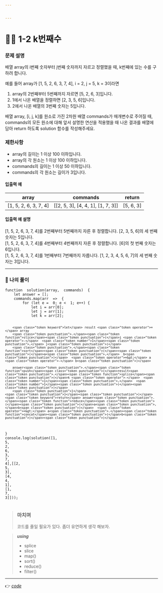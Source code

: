 ```yaml
---


---
```


<h1 id="👩‍💻-1-2-k번째수">👩‍💻 1-2 k번째수</h1>
<h3 id="문제-설명">문제 설명</h3>
<p>배열 array의 i번째 숫자부터 j번째 숫자까지 자르고 정렬했을 때, k번째에 있는 수를 구하려 합니다.</p>
<p>예를 들어 array가 [1, 5, 2, 6, 3, 7, 4], i = 2, j = 5, k = 3이라면</p>
<ol>
<li>array의 2번째부터 5번째까지 자르면 [5, 2, 6, 3]입니다.</li>
<li>1에서 나온 배열을 정렬하면 [2, 3, 5, 6]입니다.</li>
<li>2에서 나온 배열의 3번째 숫자는 5입니다.</li>
</ol>
<p>배열 array, [i, j, k]를 원소로 가진 2차원 배열 commands가 매개변수로 주어질 때, commands의 모든 원소에 대해 앞서 설명한 연산을 적용했을 때 나온 결과를 배열에 담아 return 하도록 solution 함수를 작성해주세요.</p>
<h3 id="제한사항">제한사항</h3>
<ul>
<li>array의 길이는 1 이상 100 이하입니다.</li>
<li>array의 각 원소는 1 이상 100 이하입니다.</li>
<li>commands의 길이는 1 이상 50 이하입니다.</li>
<li>commands의 각 원소는 길이가 3입니다.</li>
</ul>
<h4 id="입출력-예">입출력 예</h4>

<table>
<thead>
<tr>
<th>array</th>
<th>commands</th>
<th>return</th>
</tr>
</thead>
<tbody>
<tr>
<td>[1, 5, 2, 6, 3, 7, 4]</td>
<td>[[2, 5, 3], [4, 4, 1], [1, 7, 3]]</td>
<td>[5, 6, 3]</td>
</tr>
</tbody>
</table><h4 id="입출력-예-설명">입출력 예 설명</h4>
<p>[1, 5, 2, 6, 3, 7, 4]를 2번째부터 5번째까지 자른 후 정렬합니다. [2, 3, 5, 6]의 세 번째 숫자는 5입니다.<br>
[1, 5, 2, 6, 3, 7, 4]를 4번째부터 4번째까지 자른 후 정렬합니다. [6]의 첫 번째 숫자는 6입니다.<br>
[1, 5, 2, 6, 3, 7, 4]를 1번째부터 7번째까지 자릅니다. [1, 2, 3, 4, 5, 6, 7]의 세 번째 숫자는 3입니다.</p>
<hr>
<h3 id="👤-나의-풀이">👤 나의 풀이</h3>
<pre class=" language-js"><code class="prism  language-js"><span class="token keyword">function</span>  <span class="token function">solution</span><span class="token punctuation">(</span>array<span class="token punctuation">,</span>  commands<span class="token punctuation">)</span>  <span class="token punctuation">{</span>
	<span class="token keyword">let</span> answer <span class="token operator">=</span> <span class="token punctuation">[</span><span class="token punctuation">]</span><span class="token punctuation">;</span>
	commands<span class="token punctuation">.</span><span class="token function">map</span><span class="token punctuation">(</span>arr  <span class="token operator">=&gt;</span>  <span class="token punctuation">{</span>
		<span class="token keyword">for</span> <span class="token punctuation">(</span><span class="token keyword">let</span> e <span class="token operator">=</span>  <span class="token number">0</span><span class="token punctuation">;</span> e <span class="token operator">&lt;</span>  <span class="token number">1</span><span class="token punctuation">;</span> e<span class="token operator">++</span><span class="token punctuation">)</span> <span class="token punctuation">{</span>
			<span class="token keyword">let</span> i <span class="token operator">=</span> arr<span class="token punctuation">[</span><span class="token number">0</span><span class="token punctuation">]</span><span class="token punctuation">;</span>
			<span class="token keyword">let</span> j <span class="token operator">=</span> arr<span class="token punctuation">[</span><span class="token number">1</span><span class="token punctuation">]</span><span class="token punctuation">;</span>
			<span class="token keyword">let</span> k <span class="token operator">=</span> arr<span class="token punctuation">[</span><span class="token number">2</span><span class="token punctuation">]</span><span class="token punctuation">;</span>

		<span class="token keyword">let</span> result <span class="token operator">=</span> array
		<span class="token punctuation">.</span><span class="token function">slice</span><span class="token punctuation">(</span>i <span class="token operator">-</span>  <span class="token number">1</span><span class="token punctuation">,</span> j<span class="token punctuation">)</span>
		<span class="token punctuation">.</span><span class="token function">sort</span><span class="token punctuation">(</span><span class="token punctuation">(</span>a<span class="token punctuation">,</span>  b<span class="token punctuation">)</span>  <span class="token operator">=&gt;</span> a <span class="token operator">-</span> b<span class="token punctuation">)</span>
		
		answer<span class="token punctuation">.</span><span class="token function">push</span><span class="token punctuation">(</span>result<span class="token punctuation">.</span><span class="token function">splice</span><span class="token punctuation">(</span>k <span class="token operator">-</span>  <span class="token number">1</span><span class="token punctuation">,</span>  <span class="token number">1</span><span class="token punctuation">)</span><span class="token punctuation">)</span>
		<span class="token punctuation">}</span>
	<span class="token punctuation">}</span><span class="token punctuation">)</span>
	<span class="token keyword">return</span> answer<span class="token punctuation">.</span><span class="token function">reduce</span><span class="token punctuation">(</span><span class="token punctuation">(</span>a<span class="token punctuation">,</span>b<span class="token punctuation">)</span>  <span class="token operator">=&gt;</span> a<span class="token punctuation">.</span><span class="token function">concat</span><span class="token punctuation">(</span>b<span class="token punctuation">)</span><span class="token punctuation">)</span>
<span class="token punctuation">}</span>
console<span class="token punctuation">.</span><span class="token function">log</span><span class="token punctuation">(</span><span class="token function">solution</span><span class="token punctuation">(</span><span class="token punctuation">[</span><span class="token number">1</span><span class="token punctuation">,</span>  <span class="token number">5</span><span class="token punctuation">,</span>  <span class="token number">2</span><span class="token punctuation">,</span>  <span class="token number">6</span><span class="token punctuation">,</span>  <span class="token number">3</span><span class="token punctuation">,</span>  <span class="token number">7</span><span class="token punctuation">,</span>  <span class="token number">4</span><span class="token punctuation">]</span><span class="token punctuation">,</span><span class="token punctuation">[</span><span class="token punctuation">[</span><span class="token number">2</span><span class="token punctuation">,</span>  <span class="token number">5</span><span class="token punctuation">,</span>  <span class="token number">3</span><span class="token punctuation">]</span><span class="token punctuation">,</span> <span class="token punctuation">[</span><span class="token number">4</span><span class="token punctuation">,</span>  <span class="token number">4</span><span class="token punctuation">,</span>  <span class="token number">1</span><span class="token punctuation">]</span><span class="token punctuation">,</span> <span class="token punctuation">[</span><span class="token number">1</span><span class="token punctuation">,</span>  <span class="token number">7</span><span class="token punctuation">,</span>  <span class="token number">3</span><span class="token punctuation">]</span><span class="token punctuation">]</span><span class="token punctuation">)</span><span class="token punctuation">)</span><span class="token punctuation">;</span>
</code></pre>
<blockquote>
<h3 id="마치며">마치며</h3>
<p>코드를 줄일 필요가 있다.  좀더 유연하게 생각 해보자.</p>
</blockquote>
<blockquote>
<p><em><strong>using</strong></em></p>
<ul>
<li>splice</li>
<li>slice</li>
<li>map()</li>
<li>sort()</li>
<li>reduce()</li>
<li>filter()</li>
</ul>
</blockquote>
<hr>
<p>👉 <a href="https://github.com/gay0ung/Algorithm/blob/master/PROGRAMMERS/LEVEL_01/%E2%9C%A8%20code-re/02_k%EB%B2%88%EC%A7%B8%EC%88%98.html"><em>code</em></a></p>

